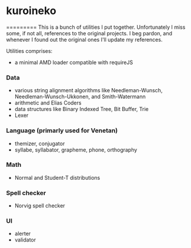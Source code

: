 # kuroineko
=========
This is a bunch of utilities I put together. Unfortunately I miss some, if not all, references to the original projects. I beg pardon, and whenever I found out the original ones I'll update my references.

Utilities comprises:
 - a minimal AMD loader compatible with requireJS

### Data ###
 - various string alignment algorithms like Needleman-Wunsch, Needleman-Wunsch-Ukkonen, and Smith-Watermann
 - arithmetic and Elias Coders
 - data structures like Binary Indexed Tree, Bit Buffer, Trie
 - Lexer

### Language (primarly used for Venetan) ###
 - themizer, conjugator
 - syllabe, syllabator, grapheme, phone, orthography

### Math ###
 -  Normal and Student-T distributions

### Spell checker ###
 - Norvig spell checker

### UI ###
 - alerter
 - validator
